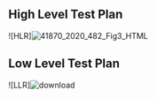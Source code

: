 ## High Level Test Plan
![HLR]![41870_2020_482_Fig3_HTML](https://user-images.githubusercontent.com/101260690/168325287-10a7a147-9bed-4828-81ed-465a59474786.png)
## Low Level Test Plan
![LLR]![download](https://user-images.githubusercontent.com/101260690/168325724-6e5a12e5-118a-4bd0-a91a-90198f056758.jpg)

